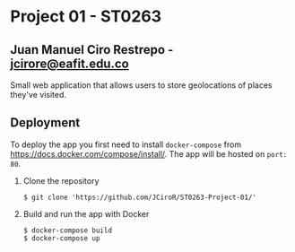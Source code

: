 # Project 01 - ST0263
## Juan Manuel Ciro Restrepo - jcirore@eafit.edu.co

Small web application that allows users to store geolocations of places they've visited.

## Deployment
To deploy the app you first need to install `docker-compose` from https://docs.docker.com/compose/install/. 
The app will be hosted on `port: 80`.

1. Clone the repository 

       $ git clone 'https://github.com/JCiroR/ST0263-Project-01/'

2. Build and run the app with Docker
      
       $ docker-compose build
       $ docker-compose up

  
